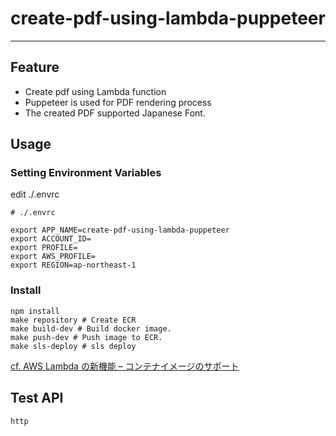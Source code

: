 # create-pdf-using-lambda-puppeteer

---

## Feature
- Create pdf using Lambda function
- Puppeteer is used for PDF rendering process
- The created PDF supported Japanese Font.

## Usage

### Setting Environment Variables
edit ./.envrc
```shell
# ./.envrc

export APP_NAME=create-pdf-using-lambda-puppeteer
export ACCOUNT_ID=
export PROFILE=
export AWS_PROFILE=
export REGION=ap-northeast-1
```

### Install
```shell
npm install
make repository # Create ECR
make build-dev # Build docker image.
make push-dev # Push image to ECR.
make sls-deploy # sls deploy
```

 [cf. AWS Lambda の新機能 – コンテナイメージのサポート](https://aws.amazon.com/jp/blogs/news/new-for-aws-lambda-container-image-support/)
 
## Test API

```shell
http
```